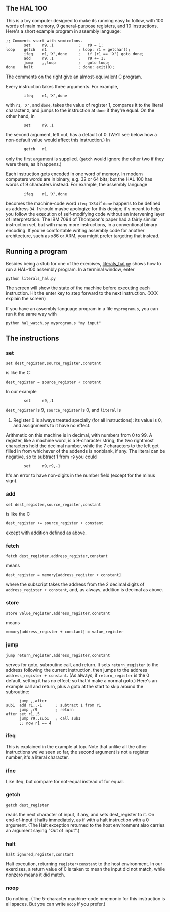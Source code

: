 ## The HAL 100

This is a toy computer designed to make its running easy to follow,
with 100 words of main memory, 9 general-purpose registers, and 10
instructions. Here's a short example program in assembly language:

    ;; Comments start with semicolons.
            set     r9,,1           ;   r9 = 1;
    loop    getch   r1              ; loop: r1 = getchar();
            ifeq    r1,'X',done     ;   if (r1 == 'X') goto done;
            add     r9,,1           ;   r9 += 1;
            jump    ,,loop          ;   goto loop;
    done    halt                    ; done: exit(0);

The comments on the right give an almost-equivalent C program.

Every instruction takes three arguments. For example, 

            ifeq    r1,'X',done

with `r1`, `'X'`, and `done`, takes the value of register 1, compares it to 
the literal character `X`, and jumps to the instruction at `done` if they're
equal. On the other hand, in

            set     r9,,1

the second argument, left out, has a default of 0. (We'll see below
how a non-default value would affect this instruction.) In

            getch   r1

only the first argument is supplied. (`getch` would ignore the other
two if they were there, as it happens.)

Each instruction gets encoded in one word of memory. In modern
computers words are in binary, e.g. 32 or 64 bits; but the HAL 100 has
words of 9 characters instead. For example, the assembly language

            ifeq    r1,'X',done

becomes the machine-code word `ifeq 1X34` if `done` happens to be
defined as address `34`. I should maybe apologize for this design;
it's meant to help you follow the execution of self-modifying code
without an intervening layer of interpretation. The IBM 7094 of
Thompson's paper had a fairly similar instruction set, but with many
more instructions, in a conventional binary encoding. If you're
comfortable writing assembly code for another architecture, such as
x86 or ARM, you might prefer targeting that instead.


## Running a program

Besides being a stub for one of the exercises,
[literals_hal.py](literals_hal.py) shows how to run a HAL-100 assembly
program. In a terminal window, enter

    python literals_hal.py

The screen will show the state of the machine before executing each
instruction. Hit the enter key to step forward to the next
instruction. (XXX explain the screen)

If you have an assembly-language program in a file `myprogram.s`, you
can run it the same way with

    python hal_watch.py myprogram.s "my input"

## The instructions

### set

    set dest_register,source_register,constant

is like the C

    dest_register = source_register + constant

In our example

            set     r9,,1

`dest_register` is 9, `source_register` is 0, and `literal` is
1. Register 0 is always treated specially (for all instructions): its
value is 0, and assignments to it have no effect.

Arithmetic on this machine is in decimal, with numbers from 0 to 99. A
register, like a machine word, is a 9-character string; the two
rightmost characters hold the decimal number, while the 7 characters
to the left get filled in from whichever of the addends is nonblank,
if any. The literal can be negative, so to subtract 1 from `r9` you could

            set     r9,r9,-1

It's an error to have non-digits in the number field (except for the
minus sign).

### add

    set dest_register,source_register,constant

is like the C

    dest_register += source_register + constant

except with addition defined as above.

### fetch

    fetch dest_register,address_register,constant

means

    dest_register = memory[address_register + constant]

where the subscript takes the address from the 2 decimal digits of
`address_register + constant`, and, as always, addition is decimal as
above.

### store

    store value_register,address_register,constant

means

    memory[address_register + constant] = value_register

### jump

    jump return_register,address_register,constant

serves for goto, subroutine call, and return. It sets
`return_register` to the address following the current instruction,
then jumps to the address `address_register + constant`. (As always,
if `return_register` is the 0 default, setting it has no effect; so
that'd make a normal goto.) Here's an example call and return, plus a
goto at the start to skip around the subroutine:

          jump ,,after
    sub1  add r1,,-1      ; subtract 1 from r1
          jump ,r9        ; return
    after set r1,,5
          jump r9,,sub1   ; call sub1
          ;; now r1 == 4

### ifeq

This is explained in the example at top. Note that unlike all the
other instructions we've seen so far, the second argument is not a
register number, it's a literal character.

### ifne

Like ifeq, but compare for not-equal instead of for equal.

### getch

    getch dest_register

reads the next character of input, if any, and sets dest_register to
it. On end-of-input it halts immediately, as if with a halt
instruction with a 0 argument. (The Halt exception returned to the 
host environment also carries an argument saying "Out of input".)

### halt

    halt ignored,register,constant

Halt execution, returning `register+constant` to the host environment.
In our exercises, a return value of 0 is taken to mean the input did
not match, while nonzero means it did match.

### noop

Do nothing. (The 5-character machine-code mnemonic for this
instruction is all spaces. But you can write `noop` if you prefer.)
